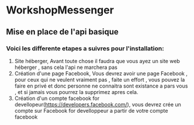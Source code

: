 # WorkshopMessenger
## Mise en place de l'api basique
### Voici les differente etapes a suivres pour l'installation:
1. Site héberger,
   Avant toute chose il faudra que vous ayez un site web héberger , sans cela l'api ne marchera pas
1. Création d'une page Facebook,
   Vous devrez avoir une page Facebook , pour ceux qui ne veulent vraiment pas , faite un effort , vous pouvez la faire en privé et donc personne ne connaitra sont existance a pars vous , et si jamais vous pourrez la supprimez apres cela.
1. Création d'un compte facebook for devellopeur(https://developers.facebook.com/),
vous devrez crée un compte sur Facebook for develloppeur a partir de votre compte facebook 

